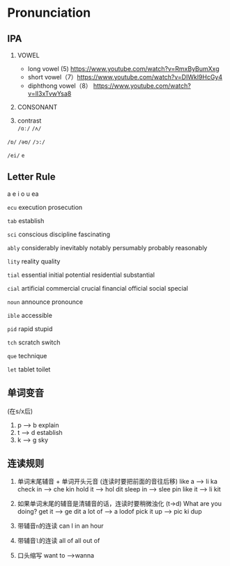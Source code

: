 # Pronunciation

## IPA
1. VOWEL
   - long vowel (5) https://www.youtube.com/watch?v=RmxByBumXxg
   - short vowel（7）https://www.youtube.com/watch?v=DIWkl9HcGy4
   - diphthong vowel（8） https://www.youtube.com/watch?v=lI3xTvwYsa8

2. CONSONANT


3. contrast  
`/ɑː/`  `/ʌ/`

`/ɒ/`  `/əʊ/`  `/ɔ:/`

`/ei/`  `e`


##  Letter Rule
a
e
i
o
u
ea

`ecu`
execution
prosecution

`tab`
establish

`sci`
conscious
discipline
fascinating

`ably`
considerably
inevitably
notably
persumably
probably
reasonably

`lity`
reality
quality

`tial` 
essential
initial
potential
residential
substantial

`cial`
artificial
commercial
crucial
financial
official
social
special

`noun`
announce
pronounce

`ible`
accessible

`pid`
rapid
stupid

`tch`
scratch
switch 

`que`
technique

`let`
tablet
toilet

## 单词变音
(在s/x后)
1. p --> b
   explain
2. t --> d
   establish
3. k --> g
   sky

## 连读规则
1. 单词末尾辅音 + 单词开头元音
(连读时要把前面的音往后移)
like a --> li ka
check in --> che kin
hold it --> hol dit
sleep in --> slee pin
like it --> li kit

2. 如果单词末尾的辅音是清辅音的话，连读时要稍微浊化
(t->d)
What are you doing?
get it --> ge dit
a lot of --> a lodof
pick it up --> pic ki dup

3. 带辅音`n`的连读
can I
in an hour

4. 带辅音`l`的连读
all of
all out of

5. 口头缩写
want to -->wanna
